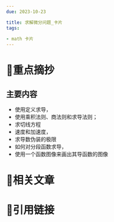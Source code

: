 ```yaml
---
due: 2023-10-23 

title: 求解微分问题_卡片
tags:
 
- math 卡片
---
```

# 🍎重点摘抄
## 主要内容
- 使用定义求导，
- 使用乘积法则、商法则和求导法则；
- 求切线方程
- 速度和加速度，
- 求导数伪装的极限
- 如何对分段函数求导，
- 使用一个函数图像来画出其导函数的图像




# 📒相关文章




# 🍏引用链接


